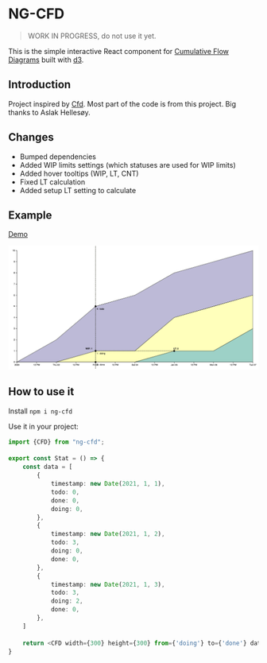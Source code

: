 # NG-CFD

> WORK IN PROGRESS, do not use it yet.

This is the simple interactive React component for [Cumulative Flow Diagrams](https://en.wikipedia.org/wiki/Cumulative_flow_diagram) built with [d3](https://d3js.org/).

## Introduction

Project inspired by [Cfd](https://github.com/aslakhellesoy/cfd). 
Most part of the code is from this project. Big thanks to Aslak Hellesøy.

## Changes

- Bumped dependencies
- Added WIP limits settings (which statuses are used for WIP limits)
- Added hover tooltips (WIP, LT, CNT)
- Fixed LT calculation
- Added setup LT setting to calculate

## Example

[Demo](https://alexrett.github.io/ng-cfd)

![example.png](.assets/example.png)

## How to use it

Install `npm i ng-cfd`

Use it in your project:
```ts
import {CFD} from "ng-cfd";

export const Stat = () => {
    const data = [
        {
            timestamp: new Date(2021, 1, 1),
            todo: 0,
            done: 0,
            doing: 0,
        },
        {
            timestamp: new Date(2021, 1, 2),
            todo: 3,
            doing: 0,
            done: 0,
        },
        {
            timestamp: new Date(2021, 1, 3),
            todo: 3,
            doing: 2,
            done: 0,
        },
    ]

    return <CFD width={300} height={300} from={'doing'} to={'done'} data={data} keys={['todo', 'doing', 'done']} wipKeys={['doing', 'done']}/>
}
```

